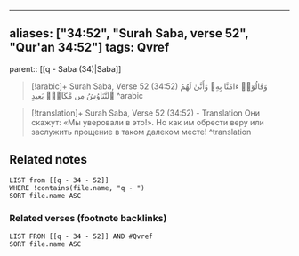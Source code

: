 
---
aliases: ["34:52", "Surah Saba, verse 52", "Qur'an 34:52"]
tags: Qvref
---

parent:: [[q - Saba (34)|Saba]]

> [!arabic]+ Surah Saba, Verse 52 (34:52)
> <span class="quran-arabic">وَقَالُوٓا۟ ءَامَنَّا بِهِۦ وَأَنَّىٰ لَهُمُ ٱلتَّنَاوُشُ مِن مَّكَانٍۭ بَعِيدٍ</span>
^arabic

> [!translation]+ Surah Saba, Verse 52 (34:52) - Translation
> Они скажут: «Мы уверовали в это!». Но как им обрести веру или заслужить прощение в таком далеком месте!
^translation



## Related notes
```dataview
LIST from [[q - 34 - 52]]
WHERE !contains(file.name, "q - ")
SORT file.name ASC
```

### Related verses (footnote backlinks)
```dataview
LIST FROM [[q - 34 - 52]] AND #Qvref
SORT file.name ASC
```

